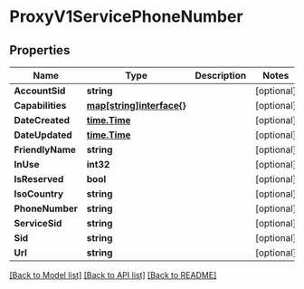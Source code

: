 # ProxyV1ServicePhoneNumber

## Properties

Name | Type | Description | Notes
------------ | ------------- | ------------- | -------------
**AccountSid** | **string** |  | [optional] 
**Capabilities** | [**map[string]interface{}**](.md) |  | [optional] 
**DateCreated** | [**time.Time**](time.Time.md) |  | [optional] 
**DateUpdated** | [**time.Time**](time.Time.md) |  | [optional] 
**FriendlyName** | **string** |  | [optional] 
**InUse** | **int32** |  | [optional] 
**IsReserved** | **bool** |  | [optional] 
**IsoCountry** | **string** |  | [optional] 
**PhoneNumber** | **string** |  | [optional] 
**ServiceSid** | **string** |  | [optional] 
**Sid** | **string** |  | [optional] 
**Url** | **string** |  | [optional] 

[[Back to Model list]](../README.md#documentation-for-models) [[Back to API list]](../README.md#documentation-for-api-endpoints) [[Back to README]](../README.md)


